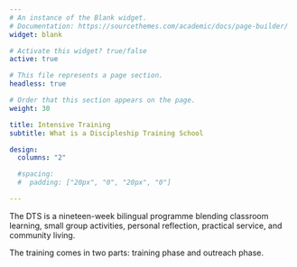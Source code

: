```yaml
---
# An instance of the Blank widget.
# Documentation: https://sourcethemes.com/academic/docs/page-builder/
widget: blank

# Activate this widget? true/false
active: true

# This file represents a page section.
headless: true

# Order that this section appears on the page.
weight: 30

title: Intensive Training
subtitle: What is a Discipleship Training School

design:
  columns: "2"

  #spacing:
  #  padding: ["20px", "0", "20px", "0"]

---
```


The DTS is a nineteen-week bilingual programme blending classroom learning, small group activities, personal reflection, practical service, and community living.

The training comes in two parts: training phase and outreach phase.
